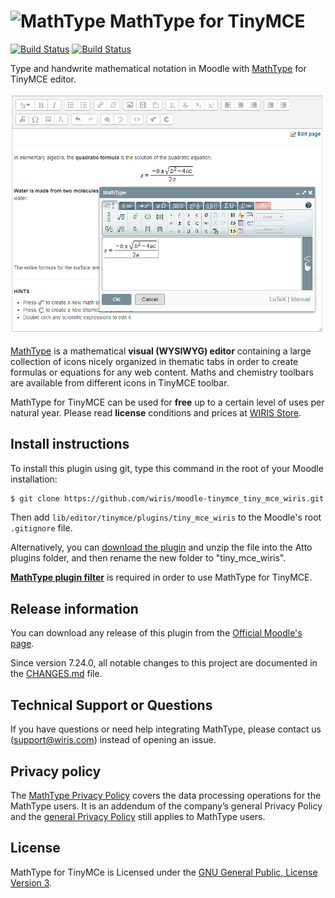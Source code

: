 # ![MathType](http://www.wiris.com/portal/themes/wiris_com/img/logos/mathtype/png/MY_office24.png) MathType for TinyMCE

[![Build Status](https://travis-ci.com/wiris/moodle-tinymce_tiny_mce_wiris.svg?branch=master)](https://travis-ci.com/wiris/moodle-tinymce_tiny_mce_wiris) [![Build Status](https://travis-ci.com/wiris/moodle-tinymce_tiny_mce_wiris.svg?branch=stable)](https://travis-ci.com/wiris/moodle-tinymce_tiny_mce_wiris)


Type and handwrite mathematical notation in Moodle with [MathType](http://www.wiris.com/editor) for TinyMCE editor.

![Wiris mathtype plugin example](pix/snapshot.png)

[MathType](http://www.wiris.com/editor) is a mathematical **visual (WYSIWYG) editor** containing a large collection of icons nicely organized in thematic tabs in order to create formulas or equations for any web content. Maths and chemistry toolbars are available from different icons in TinyMCE toolbar.

MathType for TinyMCE can be used for **free** up to a certain level of uses per natural year. Please read **license** conditions and prices at [WIRIS Store](http://www.wiris.com/store).


## Install instructions

To install this plugin using git, type this command in the root of your Moodle installation:

```sh
$ git clone https://github.com/wiris/moodle-tinymce_tiny_mce_wiris.git lib/editor/tinymce/plugins/tiny_mce_wiris
```

Then add `lib/editor/tinymce/plugins/tiny_mce_wiris` to the Moodle's root `.gitignore` file.

Alternatively, you can [download the plugin](https://github.com/wiris/moodle-tinymce_tiny_mce_wiris/archive/stable.zip) and unzip the file into the Atto plugins folder, and then rename the new folder to "tiny_mce_wiris".

**[MathType plugin filter](https://github.com/wiris/moodle-filter_wiris)** is required in order to use MathType for TinyMCE.

## Release information

You can download any release of this plugin from the [Official Moodle's page](https://moodle.org/plugins/tinymce_tiny_mce_wiris).

Since version 7.24.0, all notable changes to this project are documented in the [CHANGES.md](CHANGES.md) file.

## Technical Support or Questions

If you have questions or need help integrating MathType, please contact us (support@wiris.com) instead of opening an issue.

## Privacy policy

The [MathType Privacy Policy](http://www.wiris.com/mathtype/privacy-policy) covers the data processing operations for the MathType users. It is an addendum of the company’s general Privacy Policy and the [general Privacy Policy](https://wiris.com/en/privacy-policy) still applies to MathType users.

## License

MathType for TinyMCe is Licensed under the [GNU General Public, License Version 3](https://www.gnu.org/licenses/gpl-3.0.en.html).
